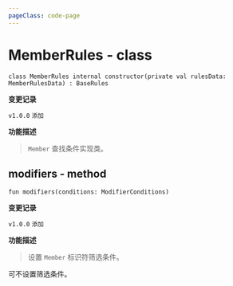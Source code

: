 ```yaml
---
pageClass: code-page
---
```


# MemberRules <span class="symbol">- class</span>

```kotlin:no-line-numbers
class MemberRules internal constructor(private val rulesData: MemberRulesData) : BaseRules
```

**变更记录**

`v1.0.0` `添加`

**功能描述**

> `Member` 查找条件实现类。

## modifiers <span class="symbol">- method</span>

```kotlin:no-line-numbers
fun modifiers(conditions: ModifierConditions)
```

**变更记录**

`v1.0.0` `添加`

**功能描述**

> 设置 `Member` 标识符筛选条件。

可不设置筛选条件。